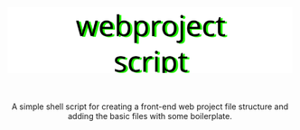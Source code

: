 <div align="center">
  <img src="https://github.com/michaelkolesidis/webproject-script/blob/main/webproject-script.svg">
  <br><br><br>
  <p>A simple shell script for creating a front-end web project file structure and adding the basic files with some boilerplate.</p>

</div>

